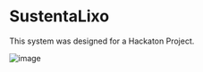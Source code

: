 # SustentaLixo

This system was designed for a Hackaton Project.

![image](https://github.com/user-attachments/assets/536f841b-4feb-4fb4-abc7-08f1ea669971)
